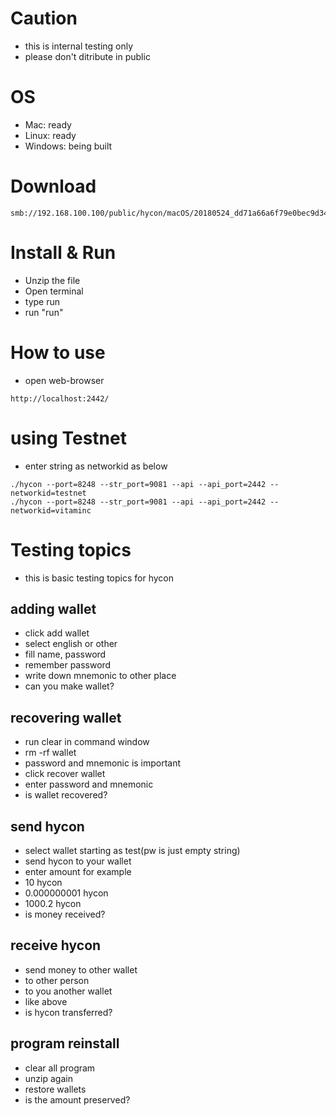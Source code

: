 # Caution
* this is internal testing only
* please don't ditribute in public

# OS
* Mac: ready
* Linux: ready
* Windows: being built

# Download
```
smb://192.168.100.100/public/hycon/macOS/20180524_dd71a66a6f79e0bec9d34ead4abb70a2.zip
```

# Install & Run
* Unzip the file
* Open terminal
* type run
* run "run"

# How to use
* open web-browser
```
http://localhost:2442/
```


# using Testnet 
* enter string as  networkid as below
```
./hycon --port=8248 --str_port=9081 --api --api_port=2442 --networkid=testnet
./hycon --port=8248 --str_port=9081 --api --api_port=2442 --networkid=vitaminc
```

# Testing topics
* this is basic testing topics for hycon

## adding wallet
* click add wallet
* select english or other
* fill name, password
* remember password
* write down mnemonic to other place
* can you make wallet?

## recovering wallet
* run clear in command window
* rm -rf wallet
* password and mnemonic is important
* click recover wallet
* enter password and mnemonic
* is wallet recovered?

## send hycon
* select wallet starting as test(pw is just empty string)
* send hycon to your wallet
* enter amount for example 
* 10 hycon
* 0.000000001 hycon
* 1000.2 hycon
* is money received?

## receive hycon
* send money to other wallet
* to other person
* to you another wallet
* like above
* is hycon transferred?

## program reinstall
* clear all program
* unzip again
* restore wallets
* is the amount preserved?

